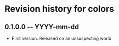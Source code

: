 # Revision history for colors

## 0.1.0.0 -- YYYY-mm-dd

* First version. Released on an unsuspecting world.
